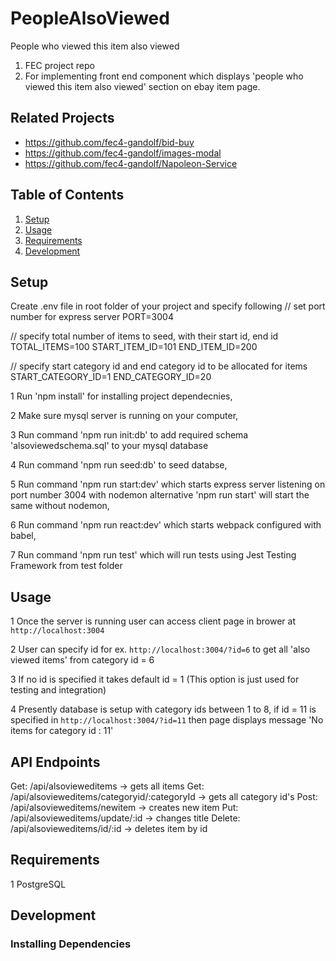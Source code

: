 # PeopleAlsoViewed
People who viewed this item also viewed

1. FEC project repo
2. For implementing front end component which displays 'people who viewed this item also viewed' section on ebay item page.

## Related Projects

  - https://github.com/fec4-gandolf/bid-buy
  - https://github.com/fec4-gandolf/images-modal
  - https://github.com/fec4-gandolf/Napoleon-Service

## Table of Contents

1. [Setup](#Setup)
1. [Usage](#Usage)
1. [Requirements](#requirements)
1. [Development](#development)

## Setup

Create .env file in root folder of your project and specify following
// set port number for express server
PORT=3004


// specify total number of items to seed, with their start id, end id
TOTAL_ITEMS=100
START_ITEM_ID=101
END_ITEM_ID=200

// specify start category id and end category id to be allocated for items
START_CATEGORY_ID=1
END_CATEGORY_ID=20

1 Run 'npm install' for installing project dependecnies,

2 Make sure mysql server is running on your computer,

3 Run command 'npm run init:db' to add required schema 'alsoviewedschema.sql' to your mysql
database

4 Run command 'npm run seed:db' to seed databse,

5 Run command 'npm run start:dev' which starts express server listening on port number 3004 with nodemon alternative 'npm run start' will start the same without nodemon,

6 Run command 'npm run react:dev' which starts webpack configured with babel,

7 Run command 'npm run test' which will run tests using Jest Testing Framework from test folder

## Usage
1 Once the server is running user can access client page in brower at `http://localhost:3004`

2 User can specify id for ex. `http://localhost:3004/?id=6` to get all 'also viewed items' from category id = 6

3 If no id is specified it takes default id = 1 (This option is just used for testing and integration)

4 Presently database is setup with category ids between 1 to 8, if id = 11 is specified in `http://localhost:3004/?id=11` then page displays message 'No items for category id : 11'

## API Endpoints
Get: /api/alsovieweditems -> gets all items
Get: /api/alsovieweditems/categoryid/:categoryId -> gets all category id's
Post: /api/alsovieweditems/newitem -> creates new item
Put:  /api/alsovieweditems/update/:id -> changes title
Delete: /api/alsovieweditems/id/:id -> deletes item by id

## Requirements
1 PostgreSQL

## Development

### Installing Dependencies

